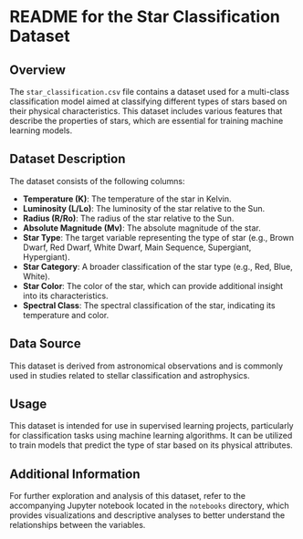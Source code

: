 # README for the Star Classification Dataset

## Overview
The `star_classification.csv` file contains a dataset used for a multi-class classification model aimed at classifying different types of stars based on their physical characteristics. This dataset includes various features that describe the properties of stars, which are essential for training machine learning models.

## Dataset Description
The dataset consists of the following columns:

- **Temperature (K)**: The temperature of the star in Kelvin.
- **Luminosity (L/Lo)**: The luminosity of the star relative to the Sun.
- **Radius (R/Ro)**: The radius of the star relative to the Sun.
- **Absolute Magnitude (Mv)**: The absolute magnitude of the star.
- **Star Type**: The target variable representing the type of star (e.g., Brown Dwarf, Red Dwarf, White Dwarf, Main Sequence, Supergiant, Hypergiant).
- **Star Category**: A broader classification of the star type (e.g., Red, Blue, White).
- **Star Color**: The color of the star, which can provide additional insight into its characteristics.
- **Spectral Class**: The spectral classification of the star, indicating its temperature and color.

## Data Source
This dataset is derived from astronomical observations and is commonly used in studies related to stellar classification and astrophysics.

## Usage
This dataset is intended for use in supervised learning projects, particularly for classification tasks using machine learning algorithms. It can be utilized to train models that predict the type of star based on its physical attributes.

## Additional Information
For further exploration and analysis of this dataset, refer to the accompanying Jupyter notebook located in the `notebooks` directory, which provides visualizations and descriptive analyses to better understand the relationships between the variables.